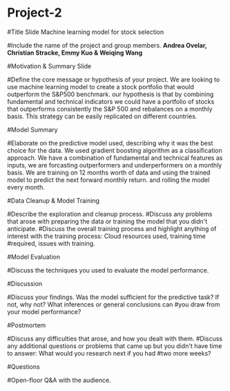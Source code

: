 # Project-2

#Title Slide
Machine learning model for stock selection 

#Include the name of the project and group members.
**Andrea Ovelar, Christian Stracke, Emmy Kuo & Weiqing Wang**


#Motivation & Summary Slide

#Define the core message or hypothesis of your project.
We are looking to use machine learning model to create a stock portfolio that would outperform the S&P500 benchmark. our hypothesis is that by combining fundamental and technical indicators we could have a portfolio of stocks that outperforms consistently the S&P 500 and rebalances on a monthly basis. This strategy can be easily replicated on different countries. 




#Model Summary

#Elaborate on the predictive model used, describing why it was the best choice for the data.
We used gradient boosting algorithm as a classification approach. We have a combination of fundamental and technical features as inputs, we are forcasting outperformers and underperformers on a monthly basis. We are training on 12 months worth of data and using the trained model to predict the next forward monthly return. and rolling the model every month. 




#Data Cleanup & Model Training

#Describe the exploration and cleanup process.
#Discuss any problems that arose with preparing the data or training the model that you didn't anticipate.
#Discuss the overall training process and highlight anything of interest with the training process: Cloud resources used, training time #required, issues with training.



#Model Evaluation

#Discuss the techniques you used to evaluate the model performance.



#Discussion

#Discuss your findings. Was the model sufficient for the predictive task? If not, why not? What inferences or general conclusions can #you draw from your model performance?



#Postmortem

#Discuss any difficulties that arose, and how you dealt with them.
#Discuss any additional questions or problems that came up but you didn't have time to answer: What would you research next if you had #two more weeks?



#Questions

#Open-floor Q&A with the audience.
